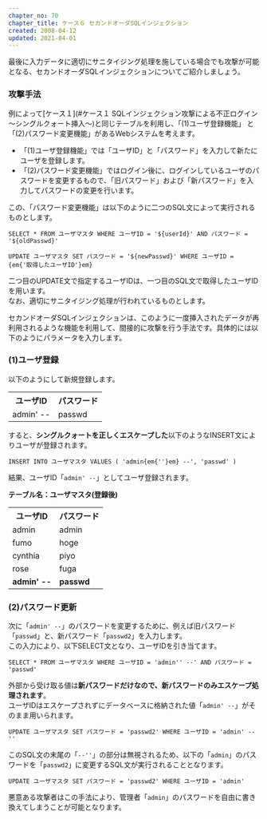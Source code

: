 ```yaml
---
chapter_no: 70
chapter_title: ケース６ セカンドオーダSQLインジェクション
created: 2008-04-12
updated: 2021-04-01
---
```

最後に入力データに適切にサニタイジング処理を施している場合でも攻撃が可能となる、セカンドオーダSQLインジェクションについてご紹介しましょう。

### 攻撃手法
例によって[ケース１](#ケース１ SQLインジェクション攻撃による不正ログイン 〜シングルクォート挿入〜)と同じテーブルを利用し、「(1)ユーザ登録機能」 と「(2)パスワード変更機能」があるWebシステムを考えます。  

- 「(1)ユーザ登録機能」では「ユーザID」と「パスワード」を入力して新たにユーザを登録します。
- 「(2)パスワード変更機能」ではログイン後に、ログインしているユーザのパスワードを変更するもので、「旧パスワード」および「新パスワード」を入力してパスワードの変更を行います。

この、「パスワード変更機能」は以下のように二つのSQL文によって実行されるものとします。

```:SQL1
SELECT * FROM ユーザマスタ WHERE ユーザID = '${userId}' AND パスワード = '${oldPasswd}'
```

```:SQL2
UPDATE ユーザマスタ SET パスワード = '${newPasswd}' WHERE ユーザID = {em{'取得したユーザID'}em}
```

二つ目のUPDATE文で指定するユーザIDは、一つ目のSQL文で取得したユーザIDを用います。  
なお、適切にサニタイジング処理が行われているものとします。

セカンドオーダSQLインジェクションは、このように一度挿入されたデータが再利用されるような機能を利用して、間接的に攻撃を行う手法です。具体的には以下のようにパラメータを入力します。

### (1)ユーザ登録

以下のようにして新規登録します。

<table class="normal">
	<tr>
		<th markdown="span">ユーザID</th>
		<th markdown="span">パスワード</th>
	</tr>
	<tr>
		<td><span class="code-font">admin' --</span></td>
		<td><span class="code-font">passwd</span></td>
	</tr>
</table>

すると、<b>シングルクォートを正しくエスケープした</b>以下のようなINSERT文によりユーザが登録されます。

```:SQL1
INSERT INTO ユーザマスタ VALUES ( 'admin{em{''}em} --', 'passwd' )
```

結果、ユーザID「`admin' --`」としてユーザ登録されます。

<b>テーブル名：ユーザマスタ(登録後)</b>
<table class="normal">
	<tr>
		<th markdown="span">ユーザID</th>
		<th markdown="span">パスワード</th>
	</tr>
	<tr>
		<td><span class="code-font">admin</span></td>
		<td><span class="code-font">admin</span></td>
	</tr>
	<tr>
		<td><span class="code-font">fumo</span></td>
		<td><span class="code-font">hoge</span></td>
	</tr>
	<tr>
		<td><span class="code-font">cynthia</span></td>
		<td><span class="code-font">piyo</span></td>
	</tr>
	<tr>
		<td><span class="code-font">rose</span></td>
		<td><span class="code-font">fuga</span></td>
	</tr>
	<tr>
		<td><span class="code-font"><b>admin' --</b></span></td>
		<td><span class="code-font"><b>passwd</b></span></td>
	</tr>
</table>

### (2)パスワード更新
次に「`admin' --`」のパスワードを変更するために、例えば旧パスワード「`passwd`」と、新パスワード「`passwd2`」を入力します。  
この入力により、以下SELECT文となり、ユーザIDを引き当てます。

```:SQL1
SELECT * FROM ユーザマスタ WHERE ユーザID = 'admin'' --' AND パスワード = 'passwd'
```

外部から受け取る値は<b>新パスワードだけなので、新パスワードのみエスケープ処理されます</b>。  
ユーザIDはエスケープされずにデータベースに格納された値「`admin' --`」がそのまま用いられます。

```:SQL2
UPDATE ユーザマスタ SET パスワード = 'passwd2' WHERE ユーザID = 'admin' --''
```

このSQL文の末尾の「`--''`」の部分は無視されるため、以下の「`admin`」のパスワードを「`passwd2`」に変更するSQL文が実行されることとなります。

```:SQL2 (実行される部分)
UPDATE ユーザマスタ SET パスワード = 'passwd2' WHERE ユーザID = 'admin'
```

悪意ある攻撃者はこの手法により、管理者「`admin`」のパスワードを自由に書き換えてしまうことが可能となります。
